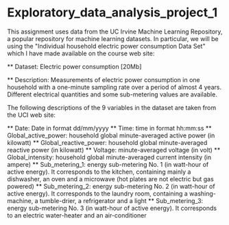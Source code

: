 # Exploratory_data_analysis_project_1

This assignment uses data from the UC Irvine Machine Learning Repository, a popular repository for machine learning datasets. In particular, we will be using the "Individual household electric power consumption Data Set" which I have made available on the course web site:

** Dataset: Electric power consumption [20Mb]

** Description: Measurements of electric power consumption in one household with a one-minute sampling rate over a period of almost 4 years. Different electrical quantities and some sub-metering values are available.

The following descriptions of the 9 variables in the dataset are taken from the UCI web site:

** Date: Date in format dd/mm/yyyy
** Time: time in format hh:mm:ss
** Global_active_power: household global minute-averaged active power (in kilowatt)
** Global_reactive_power: household global minute-averaged reactive power (in kilowatt)
** Voltage: minute-averaged voltage (in volt)
** Global_intensity: household global minute-averaged current intensity (in ampere)
** Sub_metering_1: energy sub-metering No. 1 (in watt-hour of active energy). It corresponds to the kitchen, containing mainly a dishwasher, an oven and a microwave (hot plates are not electric but gas powered)
** Sub_metering_2: energy sub-metering No. 2 (in watt-hour of active energy). It corresponds to the laundry room, containing a washing-machine, a tumble-drier, a refrigerator and a light
** Sub_metering_3: energy sub-metering No. 3 (in watt-hour of active energy). It corresponds to an electric water-heater and an air-conditioner
